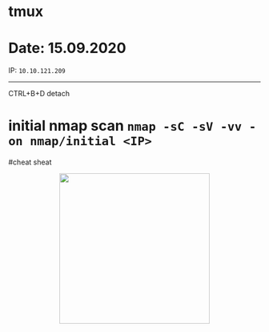 # tmux

# Date: 15.09.2020

IP: `10.10.121.209`

------
CTRL+B+D detach

# initial nmap scan `nmap -sC -sV -vv -on nmap/initial <IP>`


#cheat sheat
<p align="center">
  <img height="300" src="https://github.com/sineczek/TryHackMe/blob/master/tmux/tmux_cheat_sheet.png">
</p>